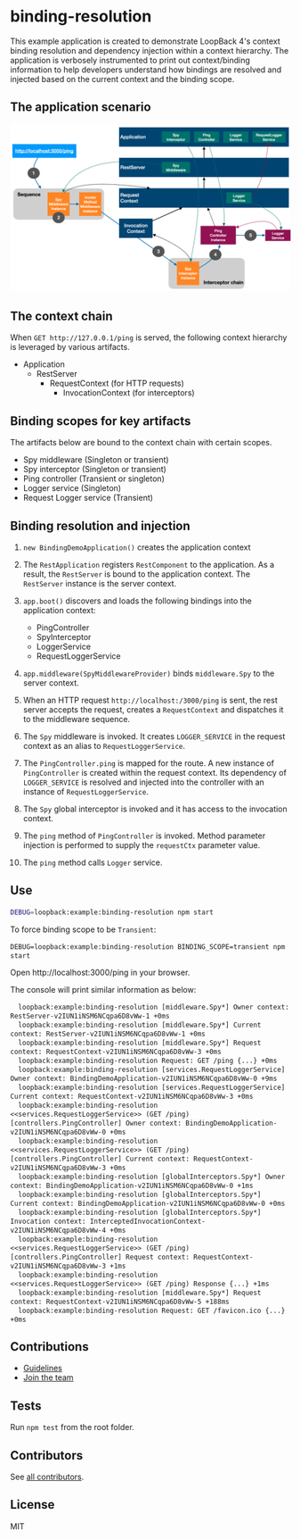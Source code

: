 # binding-resolution

This example application is created to demonstrate LoopBack 4's context binding
resolution and dependency injection within a context hierarchy. The application
is verbosely instrumented to print out context/binding information to help
developers understand how bindings are resolved and injected based on the
current context and the binding scope.

## The application scenario

![binding-resolution](binding-resolution.png)

## The context chain

When `GET http://127.0.0.1/ping` is served, the following context hierarchy is
leveraged by various artifacts.

- Application
  - RestServer
    - RequestContext (for HTTP requests)
      - InvocationContext (for interceptors)

## Binding scopes for key artifacts

The artifacts below are bound to the context chain with certain scopes.

- Spy middleware (Singleton or transient)
- Spy interceptor (Singleton or transient)
- Ping controller (Transient or singleton)
- Logger service (Singleton)
- Request Logger service (Transient)

## Binding resolution and injection

1. `new BindingDemoApplication()` creates the application context
2. The `RestApplication` registers `RestComponent` to the application. As a
   result, the `RestServer` is bound to the application context. The
   `RestServer` instance is the server context.
3. `app.boot()` discovers and loads the following bindings into the application
   context:

   - PingController
   - SpyInterceptor
   - LoggerService
   - RequestLoggerService

4. `app.middleware(SpyMiddlewareProvider)` binds `middleware.Spy` to the server
   context.

5. When an HTTP request `http://localhost:/3000/ping` is sent, the rest server
   accepts the request, creates a `RequestContext` and dispatches it to the
   middleware sequence.

6. The `Spy` middleware is invoked. It creates `LOGGER_SERVICE` in the request
   context as an alias to `RequestLoggerService`.

7. The `PingController.ping` is mapped for the route. A new instance of
   `PingController` is created within the request context. Its dependency of
   `LOGGER_SERVICE` is resolved and injected into the controller with an
   instance of `RequestLoggerService`.

8. The `Spy` global interceptor is invoked and it has access to the invocation
   context.

9. The `ping` method of `PingController` is invoked. Method parameter injection
   is performed to supply the `requestCtx` parameter value.

10. The `ping` method calls `Logger` service.

## Use

```sh
DEBUG=loopback:example:binding-resolution npm start
```

To force binding scope to be `Transient`:

```
DEBUG=loopback:example:binding-resolution BINDING_SCOPE=transient npm start
```

Open http://localhost:3000/ping in your browser.

The console will print similar information as below:

```
  loopback:example:binding-resolution [middleware.Spy*] Owner context: RestServer-v2IUN1iNSM6NCqpa6D8vWw-1 +0ms
  loopback:example:binding-resolution [middleware.Spy*] Current context: RestServer-v2IUN1iNSM6NCqpa6D8vWw-1 +0ms
  loopback:example:binding-resolution [middleware.Spy*] Request context: RequestContext-v2IUN1iNSM6NCqpa6D8vWw-3 +0ms
  loopback:example:binding-resolution Request: GET /ping {...} +0ms
  loopback:example:binding-resolution [services.RequestLoggerService] Owner context: BindingDemoApplication-v2IUN1iNSM6NCqpa6D8vWw-0 +9ms
  loopback:example:binding-resolution [services.RequestLoggerService] Current context: RequestContext-v2IUN1iNSM6NCqpa6D8vWw-3 +0ms
  loopback:example:binding-resolution <<services.RequestLoggerService>> (GET /ping) [controllers.PingController] Owner context: BindingDemoApplication-v2IUN1iNSM6NCqpa6D8vWw-0 +0ms
  loopback:example:binding-resolution <<services.RequestLoggerService>> (GET /ping) [controllers.PingController] Current context: RequestContext-v2IUN1iNSM6NCqpa6D8vWw-3 +0ms
  loopback:example:binding-resolution [globalInterceptors.Spy*] Owner context: BindingDemoApplication-v2IUN1iNSM6NCqpa6D8vWw-0 +1ms
  loopback:example:binding-resolution [globalInterceptors.Spy*] Current context: BindingDemoApplication-v2IUN1iNSM6NCqpa6D8vWw-0 +0ms
  loopback:example:binding-resolution [globalInterceptors.Spy*] Invocation context: InterceptedInvocationContext-v2IUN1iNSM6NCqpa6D8vWw-4 +0ms
  loopback:example:binding-resolution <<services.RequestLoggerService>> (GET /ping) [controllers.PingController] Request context: RequestContext-v2IUN1iNSM6NCqpa6D8vWw-3 +1ms
  loopback:example:binding-resolution <<services.RequestLoggerService>> (GET /ping) Response {...} +1ms
  loopback:example:binding-resolution [middleware.Spy*] Request context: RequestContext-v2IUN1iNSM6NCqpa6D8vWw-5 +188ms
  loopback:example:binding-resolution Request: GET /favicon.ico {...} +0ms
```

## Contributions

- [Guidelines](https://github.com/strongloop/loopback-next/blob/master/docs/CONTRIBUTING.md)
- [Join the team](https://github.com/strongloop/loopback-next/issues/110)

## Tests

Run `npm test` from the root folder.

## Contributors

See
[all contributors](https://github.com/strongloop/loopback-next/graphs/contributors).

## License

MIT
